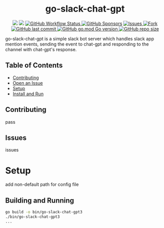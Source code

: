 <h1 align="center">go-slack-chat-gpt</h1>
<p align="center">
    <a href="https://github.com/drkennetz/go-slack-chat-gpt3/graphs/contributors" alt="Contributors">
        <img src="https://img.shields.io/github/contributors/drkennetz/go-slack-chat-gpt3.svg" /></a>
    <a href="https://github.com/drkennetz/go-slack-chat-gpt3/pulse" alt="Activity">
        <img src="https://img.shields.io/github/commit-activity/m/drkennetz/go-slack-chat-gpt3" /></a>
    <a href="https://github.com/drkennetz/go-slack-chat-gpt3">
        <img alt="GitHub Workflow Status" src="https://img.shields.io/github/actions/workflow/status/drkennetz/go-slack-chat-gpt3/ci.yml">
    </a>
<!--    <a href="https://github.com/drkennetz/go-slack-chat-gpt3">
        <img src="https://img.shields.io/github/workflow/status/drkennetz/go-slack-chat-gpt3/Service%20Testing/main" alt="Service Testing Status">
    </a> -->
    <a href="#sponsors" alt="Sponsors on Open Collective">
        <img alt="GitHub Sponsors" src="https://img.shields.io/github/sponsors/drkennetz"></a>
    <a href="https://github.com/drkennetz/go-slack-chat-gpt3/issues">
        <img src="https://img.shields.io/github/issues/drkennetz/go-slack-chat-gpt3" alt="Issues">
   </a>
   <a href="#fork">
        <img src="https://img.shields.io/github/forks/drkennetz/go-slack-chat-gpt3?label=Fork" alt="Fork">
   </a>
   <a href='#LastCommit'>
       <img alt="GitHub last commit" src="https://img.shields.io/github/last-commit/drkennetz/go-slack-chat-gpt3">
   </a>
   <a href='#GoVersion'>
      <img alt="GitHub go.mod Go version" src="https://img.shields.io/github/go-mod/go-version/drkennetz/go-slack-chat-gpt3">
   </a>
   <a href='#RepSize'>
      <img alt="GitHub repo size" src="https://img.shields.io/github/repo-size/drkennetz/go-slack-chat-gpt3">
   </a>
</p>

go-slack-chat-gpt is a simple slack bot server which handles slack app mention events, sending the event to chat-gpt and responding to the channel with chat-gpt's response.
## Table of Contents
- [Contributing](#Contributing)
- [Open an Issue](#Issues)
- [Setup](#Setup)
- [Install and Run](#Building-and-Running)

## Contributing
pass

## Issues
issues

# Setup
add non-default path for config file

## Building and Running
```bash
go build -o bin/go-slack-chat-gpt3
./bin/go-slack-chat-gpt3
...
```
